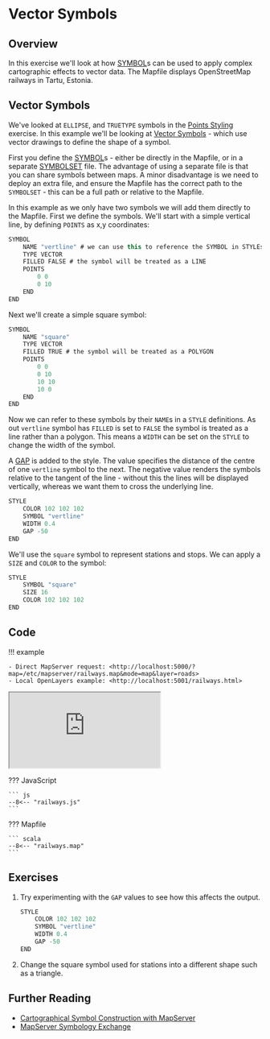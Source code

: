 # Vector Symbols

## Overview

In this exercise we'll look at how [SYMBOL](https://mapserver.org/mapfile/symbol.html)s can be used to apply complex cartographic effects to vector data. The Mapfile displays OpenStreetMap railways in Tartu, Estonia.

## Vector Symbols

We've looked at `ELLIPSE`, and `TRUETYPE` symbols in the [Points Styling](points.md) exercise. In this example 
we'll be looking at [Vector Symbols](https://mapserver.org/mapfile/symbology/construction.html#symbols-of-type-vector-and-ellipse) - which
use vector drawings to define the shape of a symbol.

First you define the [SYMBOL](https://mapserver.org/mapfile/symbol.html)s - either be directly in the Mapfile,
or in a separate [SYMBOLSET](https://mapserver.org/mapfile/map.html#symbolset) file. The advantage of using a separate file is that you
can share symbols between maps. A minor disadvantage is we need to deploy an extra file, and ensure the Mapfile has the correct path
to the `SYMBOLSET` - this can be a full path or relative to the Mapfile.

In this example as we only have two symbols we will add them directly to the Mapfile. 
First we define the symbols. We'll start with a simple vertical line, by defining `POINTS` as x,y coordinates:

```scala
SYMBOL
    NAME "vertline" # we can use this to reference the SYMBOL in STYLEs
    TYPE VECTOR
    FILLED FALSE # the symbol will be treated as a LINE
    POINTS
        0 0
        0 10
    END
END
```

Next we'll create a simple square symbol:

```scala
SYMBOL
    NAME "square"
    TYPE VECTOR
    FILLED TRUE # the symbol will be treated as a POLYGON
    POINTS
        0 0
        0 10
        10 10
        10 0
    END
END
```

Now we can refer to these symbols by their `NAME`s in a `STYLE` definitions.
As out `vertline` symbol has `FILLED` is set to `FALSE` the symbol is treated as a line rather than a polygon. This means a `WIDTH`
can be set on the `STYLE` to change the width of the symbol.

A [GAP](https://mapserver.org/mapfile/style.html#mapfile-style-gap) is added to the style. The value specifies the distance of the centre of
one `vertline` symbol to the next. The negative value renders the symbols relative to the tangent of the line - without this the lines will be displayed
vertically, whereas we want them to cross the underlying line.

```scala
STYLE
    COLOR 102 102 102
    SYMBOL "vertline"
    WIDTH 0.4
    GAP -50
END
```

We'll use the `square` symbol to represent stations and stops. We can apply a `SIZE` and `COLOR` to the symbol:

```scala
STYLE
    SYMBOL "square"
    SIZE 16
    COLOR 102 102 102
END
```

## Code

!!! example

    - Direct MapServer request: <http://localhost:5000/?map=/etc/mapserver/railways.map&mode=map&layer=roads>
    - Local OpenLayers example: <http://localhost:5001/railways.html>

<div class="map">
  <iframe src="https://geographika.github.io/getting-started-with-mapserver-demo/railways.html"></iframe>
</div>

??? JavaScript

    ``` js
    --8<-- "railways.js"
    ```

??? Mapfile

    ``` scala
    --8<-- "railways.map"
    ```

## Exercises

1. Try experimenting with the `GAP` values to see how this affects the output.

    ```scala
    STYLE
        COLOR 102 102 102
        SYMBOL "vertline"
        WIDTH 0.4
        GAP -50
    END
    ```

2. Change the square symbol used for stations into a different shape such as a triangle.

## Further Reading

- [Cartographical Symbol Construction with MapServer](https://mapserver.org/mapfile/symbology/construction.html)
- [MapServer Symbology Exchange](https://github.com/MapServer/MapServer/wiki/SymbologyExchangeVector)